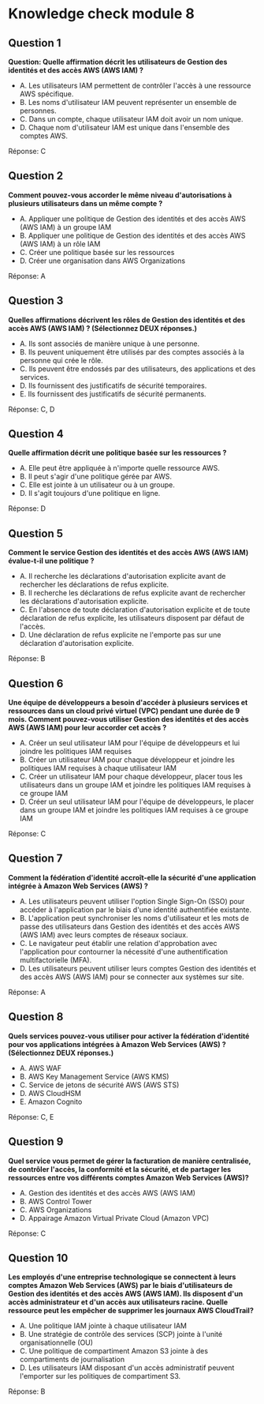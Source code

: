 # Knowledge check module 8

## Question 1

**Question: Quelle affirmation décrit les utilisateurs de Gestion des identités et des accès AWS (AWS IAM) ?**

- A. Les utilisateurs IAM permettent de contrôler l'accès à une ressource AWS spécifique.
- B. Les noms d'utilisateur IAM peuvent représenter un ensemble de personnes.
- C. Dans un compte, chaque utilisateur IAM doit avoir un nom unique.
- D. Chaque nom d'utilisateur IAM est unique dans l'ensemble des comptes AWS.

Réponse: C

## Question 2

**Comment pouvez-vous accorder le même niveau d'autorisations à plusieurs utilisateurs dans un même compte ?**

- A. Appliquer une politique de Gestion des identités et des accès AWS (AWS IAM) à un groupe IAM
- B. Appliquer une politique de Gestion des identités et des accès AWS (AWS IAM) à un rôle IAM
- C. Créer une politique basée sur les ressources
- D. Créer une organisation dans AWS Organizations

Réponse: A

## Question 3

**Quelles affirmations décrivent les rôles de Gestion des identités et des accès AWS (AWS IAM) ? (Sélectionnez DEUX réponses.)**

- A. Ils sont associés de manière unique à une personne.
- B. Ils peuvent uniquement être utilisés par des comptes associés à la personne qui crée le rôle.
- C. Ils peuvent être endossés par des utilisateurs, des applications et des services.
- D. Ils fournissent des justificatifs de sécurité temporaires.
- E. Ils fournissent des justificatifs de sécurité permanents.

Réponse: C, D

## Question 4

**Quelle affirmation décrit une politique basée sur les ressources ?**

- A. Elle peut être appliquée à n'importe quelle ressource AWS.
- B. Il peut s'agir d'une politique gérée par AWS.
- C. Elle est jointe à un utilisateur ou à un groupe.
- D. Il s'agit toujours d'une politique en ligne.

Réponse: D

## Question 5

**Comment le service Gestion des identités et des accès AWS (AWS IAM) évalue-t-il une politique ?**

- A. Il recherche les déclarations d'autorisation explicite avant de rechercher les déclarations de refus explicite.
- B. Il recherche les déclarations de refus explicite avant de rechercher les déclarations d'autorisation explicite.
- C. En l'absence de toute déclaration d'autorisation explicite et de toute déclaration de refus explicite, les utilisateurs disposent par défaut de l'accès.
- D. Une déclaration de refus explicite ne l'emporte pas sur une déclaration d'autorisation explicite.

Réponse: B

## Question 6

**Une équipe de développeurs a besoin d'accéder à plusieurs services et ressources dans un cloud privé virtuel (VPC) pendant une durée de 9 mois. Comment pouvez-vous utiliser Gestion des identités et des accès AWS (AWS IAM) pour leur accorder cet accès ?**

- A. Créer un seul utilisateur IAM pour l'équipe de développeurs et lui joindre les politiques IAM requises
- B. Créer un utilisateur IAM pour chaque développeur et joindre les politiques IAM requises à chaque utilisateur IAM
- C. Créer un utilisateur IAM pour chaque développeur, placer tous les utilisateurs dans un groupe IAM et joindre les politiques IAM requises à ce groupe IAM
- D. Créer un seul utilisateur IAM pour l'équipe de développeurs, le placer dans un groupe IAM et joindre les politiques IAM requises à ce groupe IAM

Réponse: C

## Question 7

**Comment la fédération d'identité accroît-elle la sécurité d'une application intégrée à Amazon Web Services (AWS) ?**

- A. Les utilisateurs peuvent utiliser l'option Single Sign-On (SSO) pour accéder à l'application par le biais d'une identité authentifiée existante.
- B. L'application peut synchroniser les noms d'utilisateur et les mots de passe des utilisateurs dans Gestion des identités et des accès AWS (AWS IAM) avec leurs comptes de réseaux sociaux.
- C. Le navigateur peut établir une relation d'approbation avec l'application pour contourner la nécessité d'une authentification multifactorielle (MFA).
- D. Les utilisateurs peuvent utiliser leurs comptes Gestion des identités et des accès AWS (AWS IAM) pour se connecter aux systèmes sur site.

Réponse: A

## Question 8

**Quels services pouvez-vous utiliser pour activer la fédération d'identité pour vos applications intégrées à Amazon Web Services (AWS) ? (Sélectionnez DEUX réponses.)**

- A. AWS WAF
- B. AWS Key Management Service (AWS KMS)
- C. Service de jetons de sécurité AWS (AWS STS)
- D. AWS CloudHSM
- E. Amazon Cognito

Réponse: C, E

## Question 9

**Quel service vous permet de gérer la facturation de manière centralisée, de contrôler l'accès, la conformité et la sécurité, et de partager les ressources entre vos différents comptes Amazon Web Services (AWS)?**

- A. Gestion des identités et des accès AWS (AWS IAM)
- B. AWS Control Tower
- C. AWS Organizations
- D. Appairage Amazon Virtual Private Cloud (Amazon VPC)

Réponse: C

## Question 10

**Les employés d'une entreprise technologique se connectent à leurs comptes Amazon Web Services (AWS) par le biais d'utilisateurs de Gestion des identités et des accès AWS (AWS IAM). Ils disposent d'un accès administrateur et d'un accès aux utilisateurs racine. Quelle ressource peut les empêcher de supprimer les journaux AWS CloudTrail?**

- A. Une politique IAM jointe à chaque utilisateur IAM
- B. Une stratégie de contrôle des services (SCP) jointe à l'unité organisationnelle (OU)
- C. Une politique de compartiment Amazon S3 jointe à des compartiments de journalisation
- D. Les utilisateurs IAM disposant d'un accès administratif peuvent l'emporter sur les politiques de compartiment S3.

Réponse: B

